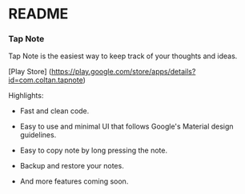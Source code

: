 # README #


### Tap Note ###

Tap Note is the easiest way to keep track of your thoughts and ideas.

[Play Store] (https://play.google.com/store/apps/details?id=com.coltan.tapnote)

Highlights:

*  Fast and clean code.

*  Easy to use and minimal UI that follows Google's Material design guidelines.

*  Easy to copy note by long pressing the note.

*  Backup and restore your notes.

*  And more features coming soon.

